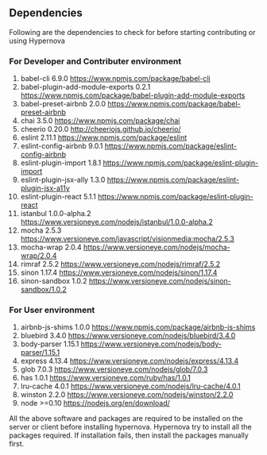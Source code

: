 
## Dependencies

Following are the dependencies to check for before starting contributing or using Hypernova

### For Developer and Contributer environment

1. babel-cli 6.9.0  https://www.npmjs.com/package/babel-cli
2. babel-plugin-add-module-exports 0.2.1  https://www.npmjs.com/package/babel-plugin-add-module-exports
3. babel-preset-airbnb 2.0.0  https://www.npmjs.com/package/babel-preset-airbnb
4. chai 3.5.0 https://www.npmjs.com/package/chai
5. cheerio 0.20.0 http://cheeriojs.github.io/cheerio/
6. eslint 2.11.1 https://www.npmjs.com/package/eslint
7. eslint-config-airbnb 9.0.1 https://www.npmjs.com/package/eslint-config-airbnb
8. eslint-plugin-import 1.8.1 https://www.npmjs.com/package/eslint-plugin-import
9. eslint-plugin-jsx-ally 1.3.0 https://www.npmjs.com/package/eslint-plugin-jsx-a11y
10. eslint-plugin-react 5.1.1 https://www.npmjs.com/package/eslint-plugin-react
11. istanbul 1.0.0-alpha.2 https://www.versioneye.com/nodejs/istanbul/1.0.0-alpha.2
12. mocha 2.5.3 https://www.versioneye.com/javascript/visionmedia:mocha/2.5.3
13. mocha-wrap 2.0.4 https://www.versioneye.com/nodejs/mocha-wrap/2.0.4
14. rimraf 2.5.2 https://www.versioneye.com/nodejs/rimraf/2.5.2
15. sinon 1.17.4 https://www.versioneye.com/nodejs/sinon/1.17.4
16. sinon-sandbox 1.0.2 https://www.versioneye.com/nodejs/sinon-sandbox/1.0.2


### For User environment

1. airbnb-js-shims 1.0.0 https://www.npmjs.com/package/airbnb-js-shims
2. bluebird 3.4.0 https://www.versioneye.com/nodejs/bluebird/3.4.0
3. body-parser 1.15.1 https://www.versioneye.com/nodejs/body-parser/1.15.1
4. express 4.13.4 https://www.versioneye.com/nodejs/express/4.13.4
5. glob 7.0.3 https://www.versioneye.com/nodejs/glob/7.0.3
6. has 1.0.1 https://www.versioneye.com/ruby/has/1.0.1
7. lru-cache 4.0.1 https://www.versioneye.com/nodejs/lru-cache/4.0.1
8. winston 2.2.0 https://www.versioneye.com/nodejs/winston/2.2.0
9. node >=0.10 https://nodejs.org/en/download/


All the above software and packages are required to be installed on the server or client before installing hypernova.
Hypernova try to install all the packages required. If installation fails, then install the packages manually first.

